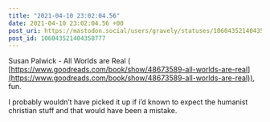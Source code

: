 ```yaml
---
title: "2021-04-10 23:02:04.56"
date: 2021-04-10 23:02:04.56 +00
post_uri: https://mastodon.social/users/gravely/statuses/106043521404358777
post_id: 106043521404358777
---
```

Susan Palwick - All Worlds are Real ( [https://www.goodreads.com/book/show/48673589-all-worlds-are-real](https://www.goodreads.com/book/show/48673589-all-worlds-are-real)), fun.

I probably wouldn’t have picked it up if i’d known to expect the humanist christian stuff and that would have been a mistake.


